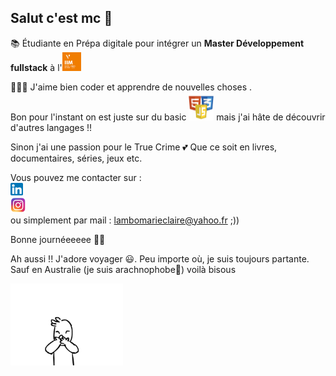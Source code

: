 ## Salut c'est mc 🤗

📚 Étudiante en Prépa digitale pour intégrer un **Master Développement fullstack** à l'<img src="img/footer-iim.png" width=30px>   

👩🏾‍💻 J'aime bien coder et apprendre de nouvelles choses .<br/> 
Bon pour l'instant on est juste sur du basic <img src="img/logos.png" width=40px> mais j'ai hâte de découvrir d'autres langages !!

Sinon j'ai une passion pour le True Crime 💕 Que ce soit en livres, documentaires, séries, jeux etc.

Vous pouvez me contacter sur : <br/>
<a href="https://www.linkedin.com/in/marie-claire-lambo-0838a917b/"><img src="img/174857.png" width=20px></a> <br/>
<a href="https://www.instagram.com/_mtothec/"><img src="img/insta.png" width=25px></a><br/>
ou simplement par mail : <a href="lambomarieclaire@yahoo.fr">lambomarieclaire@yahoo.fr</a> ;))

Bonne journéeeeee 🫶🏾 

Ah aussi !! J'adore voyager 😃. Peu importe où, je suis toujours partante. Sauf en Australie (je suis arachnophobe🥲) voilà bisous

<img src="img/giphy.gif" width=180px>

<!--
**fullmc/fullmc** is a ✨ _special_ ✨ repository because its `README.md` (this file) appears on your GitHub profile.

Here are some ideas to get you started: 

- 🔭 I’m currently working on ...
- 🌱 I’m currently learning ...
- 👯 I’m looking to collaborate on ...
- 🤔 I’m looking for help with ...
- 💬 Ask me about ...
- 📫 How to reach me: ...
- 😄 Pronouns: ...
- ⚡ Fun fact: ...
-->
